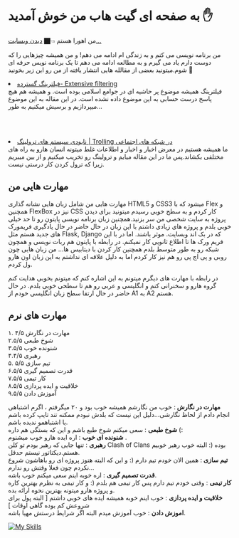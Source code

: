 <h1>به صفحه ای گیت هاب من خوش آمدید ✋ </h1>

من اهورا هستم 👈🏿 <a href="https://ahsiber.github.io/AhSiber/">دیدن وبسایت...</a>

من برنامه نویسی می کنم و به زندگی ام ادامه می دهم! و من همیشه چیزهایی را که دوست دارم یاد می گیرم و به مطالعه ادامه می دهم تا یک برنامه نویس حرفه ای شوم.میتونید بعضی از مقالله هایی انتشار یافته  از من رو این زیر بخونید 🔽 

<li>
  <a href="https://vrgl.ir/7LZs3">
فیلترینگ گسترده- Extensive filtering
 </a>
    </li>
 فیلترینگ همیشه موضوع پر حاشیه ای در جوامع اسلامی بوده است. و همیشه هم هیچ پاسخ درست حسابی به این موضوع داده نشده است. در 
 این مقاله به این موضوع میپردازیم و برسیش میکنیم به طور...
 
<br><br>
<li>
  <a href="https://vrgl.ir/ikp9G">
نابودی سیستم های ترولینگ | Trolling در شبکه های اجتماعی
  </a>
  </li>
ما همیشه هستیم در معرض اخبار و اخبار و اطلاعات غلط میتونه انسان هارو به راه های مختلفی بکشاند.پس ما در این مقاله میایم و ترولینگ رو تخریب میکنیم و از بین میبریم زیرا که ترول کردن کار درستی نیست.

## مهارت هایی من 
مهارت هایی من شامل زبان هایی نشانه گذاری HTML5 و CSS3 میشود که با Flex و همچنین FlexBox نیز در CSS کار کردم و به سطح خوبی رسیدم میتونید برای دیدن پروژه به سایت شخصی من سر بزنید.همچنین زبان برنامه نویسی پایتون رو تا حد خیلی خوبی بلدم و پروژه های زیادی داشتم با این زبان در حال حاضر در حال یادگیری فریمورک های جدید هستم مثل Flask, Django که در بک اند وبسایت. موثر باشند. اما در با این فریم ورک ها تا اطلاع ثانویی کار نمیکنم. در رابطه با پایتون هم ربات نویسی و همچون شبکه رو به طور متوسط بلدم همچنین کار کردن با دیتابیس ها... من زبان هایی چون روبی و پی اچ پی رو هم نیز کار کردم اما به دلیل علاقه ای نداشتم به این زبان اون هارو ول کردم. 

 در رابطه با مهارت های دیگرم میتونم به این اشاره کنم که میتونم بخوبی هدایت کنم گروه هارو و سخنرانی کنم و انگلیسی و عربی رو هم تا سطحی خوبی بلدم. در حال حاضر در حال ارتقا سطح زبان انگلیسی خودم از A1 به A2 هستم.
 
 ## مهارت های نرم 
۱. مهارت در نگارش ۴/۵
<br>
۲.شوخ طبعی ۵/۵
<br>
۳.شنونده خوب ۵/۵
<br>
۴.رهبری ۴/۵ 
<br>
۵. تیم سازی ۵/۵
<br>
۶.قدرت تصمیم گیری ۵/۵ 
<br>
۷.کار تیمی ۵/۵
<br>
۸.خلاقیت و ایده پردازی ۵/۵ 
<br>
۹.آموزش دادن ۵/۵

<b>مهارت در نگارش </b>: خوب من نگارشم همیشه خوب بود و ۲۰ میگرفتم ، اگرم اشتباهی انجام دادم از لحاظ نگارشی...دلیل این نیست که بلدش نبودم ممکنه تند تایپ کرده باشم یا اشتباهمو ندیده باشم.
<br>
<b>
شوخ طبعی</b> :‌ سعی میکنم شوخ طبع باشم و این که بستگی هم داره (: 
<br> 
<b>
شنونده ای خوب</b> : اره ایده هارو خوب میشنوم .
<br> 
<b>رهبری</b> : تنها جایی که رهبر بودم تو کلن Clash of Clans بوده (: البته خوب رهبر خوبیم هستم.دیکتاتور نیستم حدقل.
<br>
<b>تیم سازی </b>: همین الان خودم تیم دارم (: و این که البته هنوز پروژه ای رو باهاشون شروع نکردم چون فعلا وقتش رو ندارم...
<br>
<b>قدرت تصمیم گیری</b> : اره خوبه اینم سعی میکنم خوب باشه.
<br>
<b>کار تیمی</b> : وقتی خودم تیم دارم پس کار تیمی هم بلدم (: و کار تیمی به نظرم بهترین کاره و پروژه هارو میتونه بهترین نحوه ارائه بده.
<br> 
<b>خلاقیت و ایده پردازی</b> : خوب اینم خوبه همیشه ایده های خوبی داشتم [ البته پول برای شروعش کم بوده گاهی اوقات ] 
<br> 
<b>
اموزش دادن</b> : خوب آموزش میدم البته اگر شرایط درستش مهیا باشه.

[![My Skills](https://skillicons.dev/icons?i=py,twitter,vim,visualstudio,vscode,php,ps,mysql,md,linkedin,linux,instagram,html,css,git,figma,django,bots,bash,atom)]()
